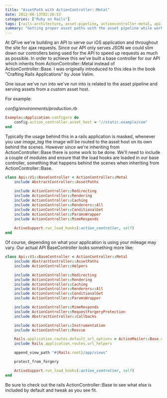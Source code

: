 ```yaml
---
title: "AssetPath with ActionController::Metal"
date: 2012-08-13T02:26:53
categories: ["Ruby on Rails"]
tags: [rails-architecture, asset-pipeline, actioncontroller-metal, api-development, performance-optimization]
summary: "Getting proper asset paths with the asset pipeline while working with a controller which doesn't inherit from ActionController::Base can be a bit confusing. Learn how to get it working here."
---
```


At QFive we're building an API to serve our iOS application and throughout the site for ajax requests. Since our API only serves JSON we could slim down our controllers being used for the API to speed up requests as much as possible. In order to achieve this we've built a base controller for our API which inherits from ActionController::Metal instead of ActionController::Base. I was originally introduced to this idea in the book "Crafting Rails Applications" by Jose Valim.

One issue we've run into we've run into is related to the asset pipeline and serving assets from a custom asset host.

For example:

*config/environments/production.rb*

```ruby
Example::Application.configure do
	config.action_controller.asset_host = "//static.example/com"
end
```

Typically the usage behind this in a rails application is masked, whenever you use *image_tag* the image will be routed to the asset host on its own behind the scenes. However since we're inheriting from ActionController::Base there is some work to be done. We'll need to include a couple of modules and ensure that the load hooks are loaded in our base controller, something that happens behind the scenes when inheriting from ActionController::Base.

```ruby
class Api::V1::BaseController < ActionController::Metal
	include AbstractController::AssetPaths
	
	include ActionController::Redirecting
	include ActionController::Rendering
	include ActionController::Caching
	include ActionController::Renderers::All
	include ActionController::ConditionalGet
	include ActionController::ParamsWrapper
	include ActionController::MimeResponds
	
	ActiveSupport.run_load_hooks(:action_controller, self)
end
```

Of course, depending on what your application is using your mileage may vary. Our actual API BaseController looks something more like:

```ruby
class Api::V1::BaseController < ActionController::Metal
	include AbstractController::AssetPaths
	include ActionController::Helpers

	include ActionController::Redirecting
	include ActionController::Rendering
	include ActionController::Caching
	include ActionController::Renderers::All
	include ActionController::ConditionalGet
	include ActionController::ParamsWrapper

	include ActionController::MimeResponds
	include ActionController::RequestForgeryProtection
	include AbstractController::Callbacks

	include ActionController::Instrumentation
	include ActionController::Rescue

	Rails.application.routes.default_url_options = ActionMailer::Base.default_url_options
	include Rails.application.routes.url_helpers

	append_view_path "#{Rails.root}/app/views"

	protect_from_forgery

	ActiveSupport.run_load_hooks(:action_controller, self)
end
```

Be sure to check out the rails ActionController::Base to see what else is included by default and tweak as you see fit.
